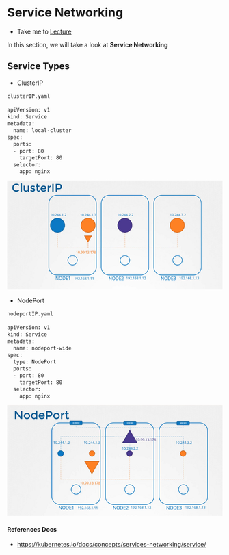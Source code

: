 # Service Networking

  - Take me to [Lecture](https://kodekloud.com/courses/certified-kubernetes-administrator-with-practice-tests/lectures/9808291)

In this section, we will take a look at **Service Networking**

## Service Types

- ClusterIP 


```
clusterIP.yaml

apiVersion: v1
kind: Service
metadata:
  name: local-cluster
spec:
  ports:
  - port: 80
    targetPort: 80
  selector:
    app: nginx
```

![net-5](../../images/net5.PNG)



- NodePort

```
nodeportIP.yaml

apiVersion: v1
kind: Service
metadata:
  name: nodeport-wide
spec:
  type: NodePort
  ports:
  - port: 80
    targetPort: 80
  selector:
    app: nginx
```

![net-6](../../images/net6.PNG)



#### References Docs

- https://kubernetes.io/docs/concepts/services-networking/service/